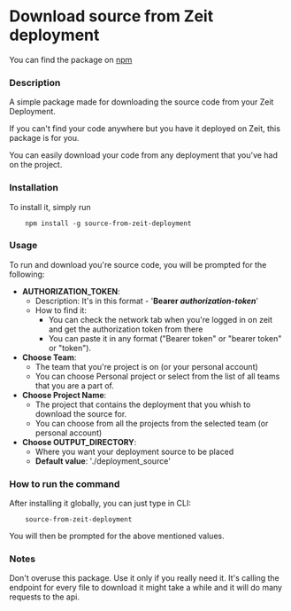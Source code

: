 # Download source from Zeit deployment
You can find the package on [npm](https://www.npmjs.com/package/source-from-zeit-deployment)

### Description

A simple package made for downloading the source code from your Zeit Deployment.

If you can't find your code anywhere but you have it deployed on Zeit,
this package is for you.

You can easily download your code from any deployment that you've had on the project.

### Installation


To install it, simply run
```
    npm install -g source-from-zeit-deployment
```

### Usage

To run and download you're source code, you will be prompted for the following:

* __AUTHORIZATION_TOKEN__:
  * Description: It's in this format - '__Bearer _authorization-token___'
  * How to find it:
    * You can check the network tab when you're logged in on zeit and get the authorization token from there
    * You can paste it in any format ("Bearer token" or "bearer token" or "token").
* __Choose Team__:
  * The team that you're project is on (or your personal account)
  * You can choose Personal project or select from the list of all teams that you are a part of.
* __Choose Project Name__:
  * The project that contains the deployment that you whish to download the source for.
  * You can choose from all the projects from the selected team (or personal account)
* __Choose OUTPUT_DIRECTORY__:
  * Where you want your deployment source to be placed
  * __Default value__: './deployment_source'

### How to run the command

After installing it globally, you can just type in CLI:
```
    source-from-zeit-deployment
```
You will then be prompted for the above mentioned values.

### Notes

Don't overuse this package. Use it only if you really need it. It's calling the endpoint for every file to download it might take a while and it will do many requests to the api.